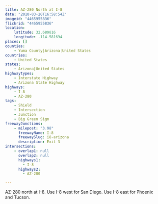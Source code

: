 ```yaml
---
title: AZ-280 North at I-8
date: "2010-03-20T16:58:54Z"
imageid: "4465955836"
flickrid: "4465955836"
location:
    latitude: 32.689816
    longitude: -114.581694
places: []
counties:
    - Yuma County|Arizona|United States
countries:
    - United States
states:
    - Arizona|United States
highwaytypes:
    - Interstate Highway
    - Arizona State Highway
highways:
    - I-8
    - AZ-280
tags:
    - Shield
    - Intersection
    - Junction
    - Big Green Sign
freewayJunctions:
    - milepost: "3.98"
      freewayName: I-8
      freewaySlug: i8-arizona
      description: Exit 3
intersections:
    - overlap1: null
      overlap2: null
      highways1:
        - I-8
      highways2:
        - AZ-280

---
```

AZ-280 north at I-8.  Use I-8 west for San Diego.  Use I-8 east for Phoenix and Tucson.